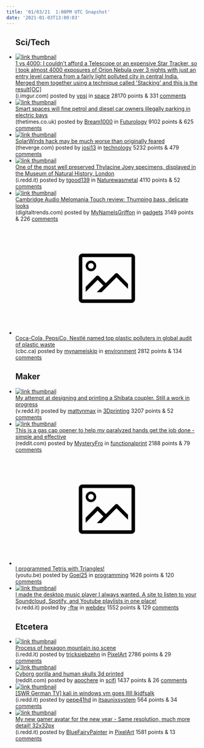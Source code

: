 ```yaml
---
title: '01/03/21  1:00PM UTC Snapshot'
date: '2021-01-03T13:00:03'
---
```

<ul>
<h2>Sci/Tech</h2>

<li><a href='https://i.imgur.com/XPNdYBg.jpg'><img src='https://b.thumbs.redditmedia.com/begsrUPpRJK4UYJ9c41MZ4sCUaFUiplnz5C6jdSC8Do.jpg' alt='link thumbnail'></a><div><div class='linkTitle'><a href='https://i.imgur.com/XPNdYBg.jpg'>1 vs 4000: I couldn't afford a Telescope or an expensive Star Tracker, so I took almost 4000 exposures of Orion Nebula over 3 nights with just an entry level camera from a fairly light polluted city in central India. Merged them together using a technique called 'Stacking' and this is the result[OC]</a></div>(i.imgur.com) posted by <a href='https://www.reddit.com/user/vpsj'>vpsj</a> in <a href='https://www.reddit.com/r/space'>space</a> 28170 points & 331 <a href='https://www.reddit.com/r/space/comments/kp91ph/1_vs_4000_i_couldnt_afford_a_telescope_or_an/'>comments</a></div></li>

<li><a href='https://www.thetimes.co.uk/edition/news/smart-spaces-will-fine-drivers-illegally-parking-in-electric-bays-r7t9rwqkf'><img src='https://b.thumbs.redditmedia.com/Hv7VKa3YKRRl2jyhf76Wg87k7YsVAk2bfjqQLXLKb1g.jpg' alt='link thumbnail'></a><div><div class='linkTitle'><a href='https://www.thetimes.co.uk/edition/news/smart-spaces-will-fine-drivers-illegally-parking-in-electric-bays-r7t9rwqkf'>Smart spaces will fine petrol and diesel car owners illegally parking in electric bays</a></div>(thetimes.co.uk) posted by <a href='https://www.reddit.com/user/Bream1000'>Bream1000</a> in <a href='https://www.reddit.com/r/Futurology'>Futurology</a> 9102 points & 625 <a href='https://www.reddit.com/r/Futurology/comments/kp06bv/smart_spaces_will_fine_petrol_and_diesel_car/'>comments</a></div></li>

<li><a href='https://www.theverge.com/2021/1/2/22210667/solarwinds-hack-worse-government-microsoft-cybersecurity'><img src='https://b.thumbs.redditmedia.com/ppR_U_-n6ZRpv0yuc-oC8M5OfgoJdNXjwWDBFEBPYjA.jpg' alt='link thumbnail'></a><div><div class='linkTitle'><a href='https://www.theverge.com/2021/1/2/22210667/solarwinds-hack-worse-government-microsoft-cybersecurity'>SolarWinds hack may be much worse than originally feared</a></div>(theverge.com) posted by <a href='https://www.reddit.com/user/josi13'>josi13</a> in <a href='https://www.reddit.com/r/technology'>technology</a> 5232 points & 479 <a href='https://www.reddit.com/r/technology/comments/kp942d/solarwinds_hack_may_be_much_worse_than_originally/'>comments</a></div></li>

<li><a href='https://i.redd.it/x8hhomeerx861.jpg'><img src='https://a.thumbs.redditmedia.com/9ssIOukayInTzp9JxZ7YpMpn2HQVHqNBQoGjVCUuX08.jpg' alt='link thumbnail'></a><div><div class='linkTitle'><a href='https://i.redd.it/x8hhomeerx861.jpg'>One of the most well preserved Thylacine Joey specimens, displayed in the Museum of Natural History, London</a></div>(i.redd.it) posted by <a href='https://www.reddit.com/user/tgood139'>tgood139</a> in <a href='https://www.reddit.com/r/Naturewasmetal'>Naturewasmetal</a> 4110 points & 52 <a href='https://www.reddit.com/r/Naturewasmetal/comments/koz37t/one_of_the_most_well_preserved_thylacine_joey/'>comments</a></div></li>

<li><a href='https://www.digitaltrends.com/headphone-reviews/cambridge-audio-melomania-touch-review/'><img src='https://b.thumbs.redditmedia.com/RtrSlukYD-uWfpmGWyYwrnHtSbREZM_cWNsA1xHDWfY.jpg' alt='link thumbnail'></a><div><div class='linkTitle'><a href='https://www.digitaltrends.com/headphone-reviews/cambridge-audio-melomania-touch-review/'>Cambridge Audio Melomania Touch review: Thumping bass, delicate looks</a></div>(digitaltrends.com) posted by <a href='https://www.reddit.com/user/MyNameIsGriffon'>MyNameIsGriffon</a> in <a href='https://www.reddit.com/r/gadgets'>gadgets</a> 3149 points & 226 <a href='https://www.reddit.com/r/gadgets/comments/kp2xij/cambridge_audio_melomania_touch_review_thumping/'>comments</a></div></li>

<li><a href='https://www.cbc.ca/amp/1.5831337'><svg version='1.1' viewBox='-34 -14 104 64' preserveAspectRatio='xMidYMid meet' xmlns='http://www.w3.org/2000/svg' xmlns:xlink='http://www.w3.org/1999/xlink'>
    <title>link thumbnail</title>
    <path d='M32,4H4A2,2,0,0,0,2,6V30a2,2,0,0,0,2,2H32a2,2,0,0,0,2-2V6A2,2,0,0,0,32,4ZM4,30V6H32V30Z'></path>
    <path d='M8.92,14a3,3,0,1,0-3-3A3,3,0,0,0,8.92,14Zm0-4.6A1.6,1.6,0,1,1,7.33,11,1.6,1.6,0,0,1,8.92,9.41Z'></path>
    <path d='M22.78,15.37l-5.4,5.4-4-4a1,1,0,0,0-1.41,0L5.92,22.9v2.83l6.79-6.79L16,22.18l-3.75,3.75H15l8.45-8.45L30,24V21.18l-5.81-5.81A1,1,0,0,0,22.78,15.37Z'></path>
    </svg></a><div><div class='linkTitle'><a href='https://www.cbc.ca/amp/1.5831337'>Coca-Cola, PepsiCo, Nestlé named top plastic polluters in global audit of plastic waste</a></div>(cbc.ca) posted by <a href='https://www.reddit.com/user/mynameiskip'>mynameiskip</a> in <a href='https://www.reddit.com/r/environment'>environment</a> 2812 points & 134 <a href='https://www.reddit.com/r/environment/comments/kp352v/cocacola_pepsico_nestlé_named_top_plastic/'>comments</a></div></li>

<h2>Maker</h2>

<li><a href='https://v.redd.it/42jth7s060961'><img src='https://b.thumbs.redditmedia.com/PGzJ9WS_2kJ7RhF-CllkfQFiSaqSOlPjQKr5h3kIFxI.jpg' alt='link thumbnail'></a><div><div class='linkTitle'><a href='https://v.redd.it/42jth7s060961'>My attempt at designing and printing a Shibata coupler. Still a work in progress</a></div>(v.redd.it) posted by <a href='https://www.reddit.com/user/mattynmax'>mattynmax</a> in <a href='https://www.reddit.com/r/3Dprinting'>3Dprinting</a> 3207 points & 52 <a href='https://www.reddit.com/r/3Dprinting/comments/kp8bu8/my_attempt_at_designing_and_printing_a_shibata/'>comments</a></div></li>

<li><a href='https://www.reddit.com/gallery/kp4317'><img src='https://b.thumbs.redditmedia.com/ZOGdsMuNrZu0_Mwt6JHB-B0Uy0O7NSLnv4sb_nBe05E.jpg' alt='link thumbnail'></a><div><div class='linkTitle'><a href='https://www.reddit.com/gallery/kp4317'>This is a gas cap opener to help my paralyzed hands get the job done - simple and effective</a></div>(reddit.com) posted by <a href='https://www.reddit.com/user/MysteryFro'>MysteryFro</a> in <a href='https://www.reddit.com/r/functionalprint'>functionalprint</a> 2188 points & 79 <a href='https://www.reddit.com/r/functionalprint/comments/kp4317/this_is_a_gas_cap_opener_to_help_my_paralyzed/'>comments</a></div></li>

<li><a href='https://youtu.be/HMkfj1OJ08Q'><svg version='1.1' viewBox='-34 -14 104 64' preserveAspectRatio='xMidYMid meet' xmlns='http://www.w3.org/2000/svg' xmlns:xlink='http://www.w3.org/1999/xlink'>
    <title>link thumbnail</title>
    <path d='M32,4H4A2,2,0,0,0,2,6V30a2,2,0,0,0,2,2H32a2,2,0,0,0,2-2V6A2,2,0,0,0,32,4ZM4,30V6H32V30Z'></path>
    <path d='M8.92,14a3,3,0,1,0-3-3A3,3,0,0,0,8.92,14Zm0-4.6A1.6,1.6,0,1,1,7.33,11,1.6,1.6,0,0,1,8.92,9.41Z'></path>
    <path d='M22.78,15.37l-5.4,5.4-4-4a1,1,0,0,0-1.41,0L5.92,22.9v2.83l6.79-6.79L16,22.18l-3.75,3.75H15l8.45-8.45L30,24V21.18l-5.81-5.81A1,1,0,0,0,22.78,15.37Z'></path>
    </svg></a><div><div class='linkTitle'><a href='https://youtu.be/HMkfj1OJ08Q'>I programmed Tetris with Triangles!</a></div>(youtu.be) posted by <a href='https://www.reddit.com/user/Goel25'>Goel25</a> in <a href='https://www.reddit.com/r/programming'>programming</a> 1626 points & 120 <a href='https://www.reddit.com/r/programming/comments/kp1iuw/i_programmed_tetris_with_triangles/'>comments</a></div></li>

<li><a href='https://v.redd.it/bcsbp585p1961'><img src='https://b.thumbs.redditmedia.com/3wHguqG6lGP0M0sBv2acAoxITWjgTqJQd8TOs03efcU.jpg' alt='link thumbnail'></a><div><div class='linkTitle'><a href='https://v.redd.it/bcsbp585p1961'>I made the desktop music player I always wanted. A site to listen to your Soundcloud, Spotify, and Youtube playlists in one place!</a></div>(v.redd.it) posted by <a href='https://www.reddit.com/user/-ftw'>-ftw</a> in <a href='https://www.reddit.com/r/webdev'>webdev</a> 1552 points & 129 <a href='https://www.reddit.com/r/webdev/comments/kpdsl3/i_made_the_desktop_music_player_i_always_wanted_a/'>comments</a></div></li>

<h2>Etcetera</h2>

<li><a href='https://i.redd.it/96451emfex861.gif'><img src='https://b.thumbs.redditmedia.com/uRUG7C0O2BLuxVHEnhSXqXcUZPAZWlhFaLxZvX34isE.jpg' alt='link thumbnail'></a><div><div class='linkTitle'><a href='https://i.redd.it/96451emfex861.gif'>Process of hexagon mountain iso scene</a></div>(i.redd.it) posted by <a href='https://www.reddit.com/user/tricksiebzehn'>tricksiebzehn</a> in <a href='https://www.reddit.com/r/PixelArt'>PixelArt</a> 2786 points & 29 <a href='https://www.reddit.com/r/PixelArt/comments/koxyqi/process_of_hexagon_mountain_iso_scene/'>comments</a></div></li>

<li><a href='https://www.reddit.com/gallery/kp3x4g'><img src='https://a.thumbs.redditmedia.com/pN-FVtTmgzeQKJxQSFCMCuRSjzTB3Bg_9BuHHmbC000.jpg' alt='link thumbnail'></a><div><div class='linkTitle'><a href='https://www.reddit.com/gallery/kp3x4g'>Cyborg gorilla and human skulls 3d printed</a></div>(reddit.com) posted by <a href='https://www.reddit.com/user/apochere'>apochere</a> in <a href='https://www.reddit.com/r/scifi'>scifi</a> 1437 points & 26 <a href='https://www.reddit.com/r/scifi/comments/kp3x4g/cyborg_gorilla_and_human_skulls_3d_printed/'>comments</a></div></li>

<li><a href='https://i.redd.it/gsylikhdfw861.png'><img src='https://a.thumbs.redditmedia.com/HgdlY9cZQ-dbFXXVMETc_Rk0dmm_stdroqwGoJzvWL0.jpg' alt='link thumbnail'></a><div><div class='linkTitle'><a href='https://i.redd.it/gsylikhdfw861.png'>[SWR German TV] kali in windows vm goes lllll lkjdfsalk</a></div>(i.redd.it) posted by <a href='https://www.reddit.com/user/pepe41hd'>pepe41hd</a> in <a href='https://www.reddit.com/r/itsaunixsystem'>itsaunixsystem</a> 564 points & 34 <a href='https://www.reddit.com/r/itsaunixsystem/comments/kp491g/swr_german_tv_kali_in_windows_vm_goes_lllll/'>comments</a></div></li>

<li><a href='https://i.redd.it/lckbxhj6n1961.png'><img src='https://b.thumbs.redditmedia.com/WkV62jm3brwuTpO0xtiyrSnaioVSW1X07HvLoG1yfck.jpg' alt='link thumbnail'></a><div><div class='linkTitle'><a href='https://i.redd.it/lckbxhj6n1961.png'>My new gamer avatar for the new year - Same resolution, much more detail! 32x32px</a></div>(i.redd.it) posted by <a href='https://www.reddit.com/user/BlueFairyPainter'>BlueFairyPainter</a> in <a href='https://www.reddit.com/r/PixelArt'>PixelArt</a> 1581 points & 13 <a href='https://www.reddit.com/r/PixelArt/comments/kpdj20/my_new_gamer_avatar_for_the_new_year_same/'>comments</a></div></li>

</ul>
